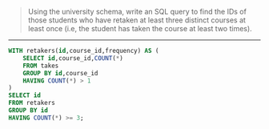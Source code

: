 > Using the university schema, write an SQL query to find the IDs of those students who have
> retaken at least three distinct courses at least once (i.e, the student has taken the course
> at least two times). 

--------------------------------

```sql
WITH retakers(id,course_id,frequency) AS (
    SELECT id,course_id,COUNT(*) 
    FROM takes
    GROUP BY id,course_id
    HAVING COUNT(*) > 1
)
SELECT id
FROM retakers
GROUP BY id
HAVING COUNT(*) >= 3;
```